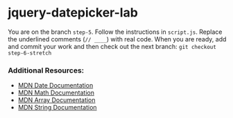 # jquery-datepicker-lab
You are on the branch `step-5`. Follow the instructions in `script.js`. Replace the underlined comments (`// ____`) with real code. When you are ready, add and commit your work and then check out the next branch:  `git checkout step-6-stretch`

### Additional Resources:

- [MDN Date Documentation](https://developer.mozilla.org/en-US/docs/Web/JavaScript/Reference/Global_Objects/Date)
- [MDN Math Documentation](https://developer.mozilla.org/en-US/docs/Web/JavaScript/Reference/Global_Objects/Math)
- [MDN Array Documentation](https://developer.mozilla.org/en-US/docs/Web/JavaScript/Reference/Global_Objects/Array)
- [MDN String Documentation](https://developer.mozilla.org/en-US/docs/Web/JavaScript/Reference/Global_Objects/String)

